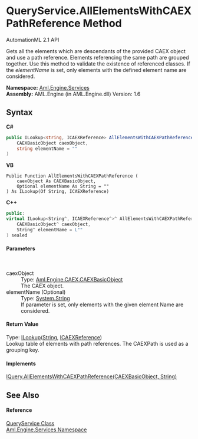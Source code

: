 # QueryService.AllElementsWithCAEXPathReference Method 
AutomationML 2.1 API 

Gets all the elements which are descendants of the provided CAEX object and use a path reference. Elements referencing the same path are grouped together. Use this method to validate the existence of referenced classes. If the *elementName* is set, only elements with the defined element name are considered.

**Namespace:**&nbsp;<a href="N_Aml_Engine_Services">Aml.Engine.Services</a><br />**Assembly:**&nbsp;AML.Engine (in AML.Engine.dll) Version: 1.6

## Syntax

**C#**<br />
``` C#
public ILookup<string, ICAEXReference> AllElementsWithCAEXPathReference(
	CAEXBasicObject caexObject,
	string elementName = ""
)
```

**VB**<br />
``` VB
Public Function AllElementsWithCAEXPathReference ( 
	caexObject As CAEXBasicObject,
	Optional elementName As String = ""
) As ILookup(Of String, ICAEXReference)
```

**C++**<br />
``` C++
public:
virtual ILookup<String^, ICAEXReference^>^ AllElementsWithCAEXPathReference(
	CAEXBasicObject^ caexObject, 
	String^ elementName = L""
) sealed
```


#### Parameters
&nbsp;<dl><dt>caexObject</dt><dd>Type: <a href="T_Aml_Engine_CAEX_CAEXBasicObject">Aml.Engine.CAEX.CAEXBasicObject</a><br />The CAEX object.</dd><dt>elementName (Optional)</dt><dd>Type: <a href="https://docs.microsoft.com/dotnet/api/system.string" target="_parent" rel="noopener noreferrer">System.String</a><br />If parameter is set, only elements with the given element Name are considered.</dd></dl>

#### Return Value
Type: <a href="https://docs.microsoft.com/dotnet/api/system.linq.ilookup-2" target="_parent" rel="noopener noreferrer">ILookup</a>(<a href="https://docs.microsoft.com/dotnet/api/system.string" target="_parent" rel="noopener noreferrer">String</a>, <a href="T_Aml_Engine_Services_Interfaces_ICAEXReference">ICAEXReference</a>)<br />Lookup table of elements with path references. The CAEXPath is used as a grouping key.

#### Implements
<a href="M_Aml_Engine_Services_Interfaces_IQuery_AllElementsWithCAEXPathReference">IQuery.AllElementsWithCAEXPathReference(CAEXBasicObject, String)</a><br />

## See Also


#### Reference
<a href="T_Aml_Engine_Services_QueryService">QueryService Class</a><br /><a href="N_Aml_Engine_Services">Aml.Engine.Services Namespace</a><br />